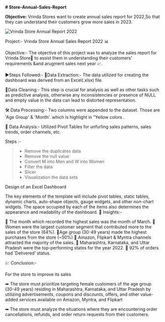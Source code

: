**# Store-Annual-Sales-Report**

**Objective:**
 Vrinda Stores want to create annual sales report for 2022,So that they can understand their customers grow more sales in 2023.

 
![Vrinda Store Annual Report 2022](https://github.com/HarshalPatil7698/Store-Annual-Sales-Report/assets/141994460/4ac74fe3-523b-4ce5-bf59-a8dcc8aaca6c)

Project:- Vrinda Store Annual Sales Report 2022 📊

Objective:- The objective of this project was to analyze the sales report for Vrinda Store🏬 to assist them in understanding their customers' requirements &and arugment sales next year 📈.

▶️Steps Followed:-
🔎Data Extraction:- The data utilized for creating the dashboard was derived from an Excel(.xlsx) file.

🧹Data Cleaning:- This step is crucial for analysis as well as other tasks such as predictive analysis, otherwise any inconsistencies or presence of NULL and empty value in the data can lead to distorted representation.

🛠 Data Processing:- Two columns were appended to the dataset. Those are 'Age Group' & 'Month'. which is highlight in "Yellow colors .


🔀 Data Analysis:- Utilized Pivot Tables for unfurling sales patterns, sales trends, order channels, etc.

Steps :- 
> - Remove the duplicates data
> - Remove the null value
> - Convert M into Men and W into Women
> - Filter the data
> - Slicer
> - Visualization the data sets


Design of an Excel Dashboard

The key elements of the template will include pivot tables, static tables, dynamic charts, auto-shape objects, gauge widgets, and other non-chart widgets. The space occupied by each of the items also determines the appearance and readability of the dashboard.
🔑 Insights:-


📍 The month which recorded the highest sales was the month of March.
📍Women were the largest customer segment that contributed more to the sales of the store (64%).
📍Age group (30-49 years) made the highest purchases from the store (~50%)
📍 Amazon, Flipkart & Myntra channels attracted the majority of the sales.
📍 Maharashtra, Karnataka, and Uttar Pradesh were the top-performing states for the year 2022.
📍 92% of orders had 'Delivered' status.

💹 Conclusion:-

For the store to improve its sales

➡ The store must prioritize targeting female customers of the age group (30-49 years) residing in Maharashtra, Karnataka, and Uttar Pradesh by utilizing advertisements, coupons and discounts, offers, and other value-added services available on Amazon, Myntra, and Flipkart

➡ The store must analyze the situations where they are encountering order cancellations, refunds, and order return requests from their customers.
